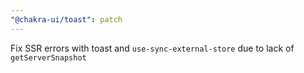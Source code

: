 ```yaml
---
"@chakra-ui/toast": patch
---
```


Fix SSR errors with toast and `use-sync-external-store` due to lack of `getServerSnapshot`
